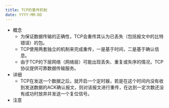 ```yaml
---
title: TCP的重传机制
date: YYYY-MM-DD
---
```

- 概念
  - 为保证数据传输的正确性，TCP会重传其认为已丢失（包括报文中的比特错误）的包。
  - TCP使用两套独立的机制来完成重传，一是基于时间，二是基于确认信息。
  - 由于TCP的下层网络（网络层）可能出现丢失、重复或失序的情况，TCP协议提供可靠数据传输服务。
- 详细
  - TCP在发送一个数据之后，就开启一个定时器，若是在这个时间内没有收到发送数据的ACK确认报文，则对该报文进行重传，在达到一定次数还没有成功时放弃并发送一个复位信号。
- 注意